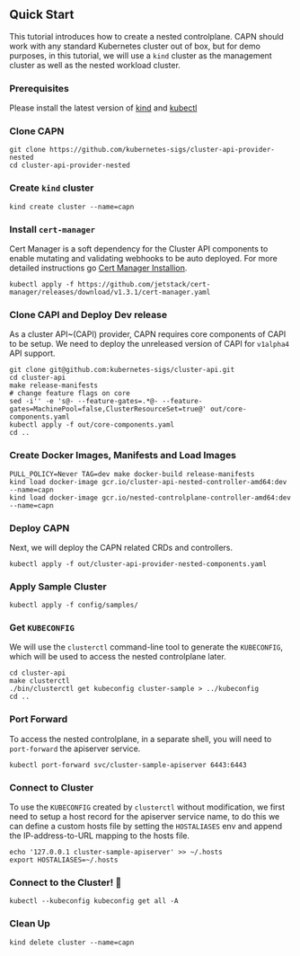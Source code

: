 ## Quick Start 

This tutorial introduces how to create a nested controlplane. CAPN should work with any standard 
Kubernetes cluster out of box, but for demo purposes, in this tutorial, we will use 
a `kind` cluster as the management cluster as well as the nested workload cluster.

### Prerequisites

Please install the latest version of [kind](https://kind.sigs.k8s.io/docs/user/quick-start/#installation) 
and [kubectl](https://kubernetes.io/docs/tasks/tools/)

### Clone CAPN

```shell
git clone https://github.com/kubernetes-sigs/cluster-api-provider-nested
cd cluster-api-provider-nested
```

### Create `kind` cluster

```shell
kind create cluster --name=capn
```

### Install `cert-manager`

Cert Manager is a soft dependency for the Cluster API components to enable mutating 
and validating webhooks to be auto deployed. For more detailed instructions 
go [Cert Manager Installion](https://cert-manager.io/docs/installation/kubernetes/#installing-with-regular-manifests).

```shell
kubectl apply -f https://github.com/jetstack/cert-manager/releases/download/v1.3.1/cert-manager.yaml
```

### Clone CAPI and Deploy Dev release

As a cluster API~(CAPI) provider, CAPN requires core components of CAPI to be setup. 
We need to deploy the unreleased version of CAPI for `v1alpha4` API support.

```shell
git clone git@github.com:kubernetes-sigs/cluster-api.git
cd cluster-api
make release-manifests
# change feature flags on core
sed -i'' -e 's@- --feature-gates=.*@- --feature-gates=MachinePool=false,ClusterResourceSet=true@' out/core-components.yaml
kubectl apply -f out/core-components.yaml
cd ..
```

### Create Docker Images, Manifests and Load Images

```shell
PULL_POLICY=Never TAG=dev make docker-build release-manifests
kind load docker-image gcr.io/cluster-api-nested-controller-amd64:dev --name=capn
kind load docker-image gcr.io/nested-controlplane-controller-amd64:dev --name=capn
```

### Deploy CAPN

Next, we will deploy the CAPN related CRDs and controllers.

```shell
kubectl apply -f out/cluster-api-provider-nested-components.yaml 
```

### Apply Sample Cluster

```shell
kubectl apply -f config/samples/
```

### Get `KUBECONFIG`

We will use the `clusterctl` command-line tool to generate the `KUBECONFIG`, which 
will be used to access the nested controlplane later.

```shell
cd cluster-api
make clusterctl
./bin/clusterctl get kubeconfig cluster-sample > ../kubeconfig
cd ..
```

### Port Forward

To access the nested controlplane, in a separate shell, you will need 
to `port-forward` the apiserver service.

```shell
kubectl port-forward svc/cluster-sample-apiserver 6443:6443
```

### Connect to Cluster

To use the `KUBECONFIG` created by `clusterctl` without modification, we first 
need to setup a host record for the apiserver service name, to do this we can 
define a custom hosts file by setting the `HOSTALIASES` env and append the 
IP-address-to-URL mapping to the hosts file.

```shell
echo '127.0.0.1 cluster-sample-apiserver' >> ~/.hosts
export HOSTALIASES=~/.hosts
```

### Connect to the Cluster! :tada:

```shell
kubectl --kubeconfig kubeconfig get all -A
```

### Clean Up

```shell
kind delete cluster --name=capn
```
